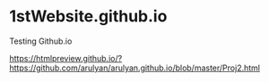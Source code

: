 # 1stWebsite.github.io
Testing Github.io

https://htmlpreview.github.io/?https://github.com/arulyan/arulyan.github.io/blob/master/Proj2.html
